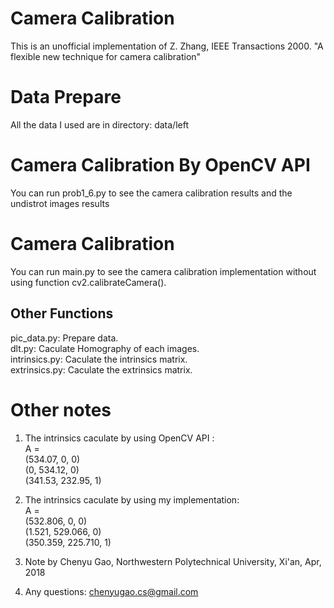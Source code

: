 # Camera Calibration




This is an unofficial implementation of Z. Zhang, IEEE Transactions 2000. "A flexible new technique for camera calibration"



Data Prepare
====
All the data I used are in directory: data/left


Camera Calibration By OpenCV API
====
You can run prob1_6.py to see the camera calibration results and the undistrot images results


Camera Calibration
====
You can run main.py to see the camera calibration implementation without using function cv2.calibrateCamera().

Other Functions
-------
pic_data.py: Prepare data.<br>
dlt.py: Caculate Homography of each images.<br>
intrinsics.py: Caculate the intrinsics matrix.<br>
extrinsics.py: Caculate the extrinsics matrix.<br>


Other notes
====
1. The intrinsics caculate by using OpenCV API :<br>
A =<br>
 (534.07, 0, 0)<br>
 (0, 534.12, 0)<br>
 (341.53, 232.95, 1)<br>

2. The intrinsics caculate by using my implementation:<br>
A =<br>
 (532.806, 0, 0)<br>
 (1.521, 529.066, 0)<br>
 (350.359, 225.710, 1)<br>

3. Note by Chenyu Gao, Northwestern Polytechnical University, Xi'an, Apr, 2018
4. Any questions:   chenyugao.cs@gmail.com